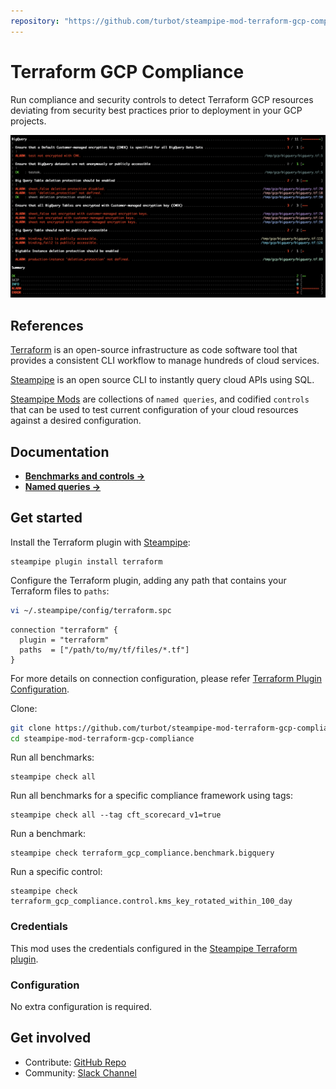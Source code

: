 ```yaml
---
repository: "https://github.com/turbot/steampipe-mod-terraform-gcp-compliance"
---
```


# Terraform GCP Compliance

Run compliance and security controls to detect Terraform GCP resources deviating from security best practices prior to deployment in your GCP projects.

![image](https://raw.githubusercontent.com/turbot/steampipe-mod-terraform-gcp-compliance/main/docs/terraform_gcp_compliance_console_output.png)

## References

[Terraform](https://terraform.io/) is an open-source infrastructure as code software tool that provides a consistent CLI workflow to manage hundreds of cloud services.

[Steampipe](https://steampipe.io) is an open source CLI to instantly query cloud APIs using SQL.

[Steampipe Mods](https://steampipe.io/docs/reference/mod-resources#mod) are collections of `named queries`, and codified `controls` that can be used to test current configuration of your cloud resources against a desired configuration.


## Documentation

- **[Benchmarks and controls →](https://hub.steampipe.io/mods/turbot/terraform_gcp_compliance/controls)**
- **[Named queries →](https://hub.steampipe.io/mods/turbot/terraform_gcp_compliance/queries)**

## Get started

Install the Terraform plugin with [Steampipe](https://steampipe.io):

```shell
steampipe plugin install terraform
```

Configure the Terraform plugin, adding any path that contains your Terraform files to `paths`:

```sh
vi ~/.steampipe/config/terraform.spc
```

```hcl
connection "terraform" {
  plugin = "terraform"
  paths  = ["/path/to/my/tf/files/*.tf"]
}
```

For more details on connection configuration, please refer [Terraform Plugin Configuration](https://hub.steampipe.io/plugins/turbot/terraform#configuration).

Clone:

```sh
git clone https://github.com/turbot/steampipe-mod-terraform-gcp-compliance.git
cd steampipe-mod-terraform-gcp-compliance
```

Run all benchmarks:

```shell
steampipe check all
```

Run all benchmarks for a specific compliance framework using tags:

```shell
steampipe check all --tag cft_scorecard_v1=true
```

Run a benchmark:

```shell
steampipe check terraform_gcp_compliance.benchmark.bigquery
```

Run a specific control:

```shell
steampipe check terraform_gcp_compliance.control.kms_key_rotated_within_100_day
```

### Credentials

This mod uses the credentials configured in the [Steampipe Terraform plugin](https://hub.steampipe.io/plugins/turbot/terraform).

### Configuration

No extra configuration is required.

## Get involved

* Contribute: [GitHub Repo](https://github.com/turbot/steampipe-mod-terraform-gcp-compliance)
* Community: [Slack Channel](https://steampipe.io/community/join)
